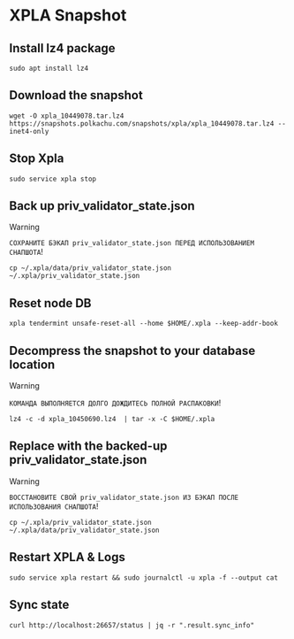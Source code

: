 # XPLA Snapshot

## Install lz4 package

```
sudo apt install lz4
```

## Download the snapshot

```
wget -O xpla_10449078.tar.lz4 https://snapshots.polkachu.com/snapshots/xpla/xpla_10449078.tar.lz4 --inet4-only
```

## Stop Xpla

```
sudo service xpla stop
```

## Back up priv_validator_state.json

> [!WARNING] 
> `СОХРАНИТЕ БЭКАП priv_validator_state.json ПЕРЕД ИСПОЛЬЗОВАНИЕМ СНАПШОТА`!

```
cp ~/.xpla/data/priv_validator_state.json  ~/.xpla/priv_validator_state.json
```

## Reset node DB

```
xpla tendermint unsafe-reset-all --home $HOME/.xpla --keep-addr-book
```

## Decompress the snapshot to your database location

> [!WARNING] 
> `КОМАНДА ВЫПОЛНЯЕТСЯ ДОЛГО ДОЖДИТЕСЬ ПОЛНОЙ РАСПАКОВКИ`!

```
lz4 -c -d xpla_10450690.lz4  | tar -x -C $HOME/.xpla
```

## Replace with the backed-up priv_validator_state.json

> [!WARNING] 
> `ВОССТАНОВИТЕ СВОЙ priv_validator_state.json ИЗ БЭКАП ПОСЛЕ ИСПОЛЬЗОВАНИЯ СНАПШОТА`!

```
cp ~/.xpla/priv_validator_state.json  ~/.xpla/data/priv_validator_state.json
```

## Restart XPLA & Logs

```
sudo service xpla restart && sudo journalctl -u xpla -f --output cat
```

## Sync state

```
curl http://localhost:26657/status | jq -r ".result.sync_info"
```
